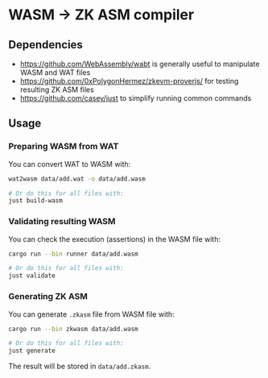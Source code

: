 # WASM -> ZK ASM compiler

## Dependencies

* https://github.com/WebAssembly/wabt is generally useful to manipulate WASM and WAT files
* https://github.com/0xPolygonHermez/zkevm-proverjs/ for testing resulting ZK ASM files
* https://github.com/casey/just to simplify running common commands

## Usage

### Preparing WASM from WAT

You can convert WAT to WASM with:
```sh
wat2wasm data/add.wat -o data/add.wasm

# Or do this for all files with:
just build-wasm
```

### Validating resulting WASM

You can check the execution (assertions) in the WASM file with:
```sh
cargo run --bin runner data/add.wasm

# Or do this for all files with:
just validate
```

### Generating ZK ASM

You can generate `.zkasm` file from WASM file with:
```sh
cargo run --bin zkwasm data/add.wasm

# Or do this for all files with:
just generate
```

The result will be stored in `data/add.zkasm`.
